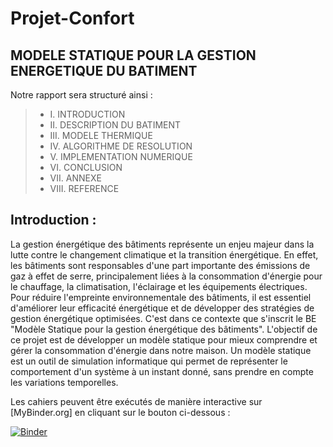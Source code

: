 # Projet-Confort
## MODELE STATIQUE POUR LA GESTION ENERGETIQUE DU BATIMENT

Notre rapport sera structuré ainsi : 

> - I.	  INTRODUCTION
> - II.	  DESCRIPTION DU BATIMENT
> - III.	MODELE THERMIQUE
> - IV.	  ALGORITHME DE RESOLUTION
> - V.  	IMPLEMENTATION NUMERIQUE
> - VI. 	CONCLUSION
> - VII.	ANNEXE
> - VIII.	REFERENCE

## Introduction : 

La gestion énergétique des bâtiments représente un enjeu majeur dans la lutte contre le changement climatique et la transition énergétique. En effet, les bâtiments sont responsables d'une part importante des émissions de gaz à effet de serre, principalement liées à la consommation d'énergie pour le chauffage, la climatisation, l'éclairage et les équipements électriques. Pour réduire l'empreinte environnementale des bâtiments, il est essentiel d'améliorer leur efficacité énergétique et de développer des stratégies de gestion énergétique optimisées. 
C'est dans ce contexte que s'inscrit le BE "Modèle Statique pour la gestion énergétique des bâtiments". L'objectif de ce projet est de développer un modèle statique pour mieux comprendre et gérer la consommation d'énergie dans notre maison. Un modèle statique est un outil de simulation informatique qui permet de représenter le comportement d'un système à un instant donné, sans prendre en compte les variations temporelles.

Les cahiers peuvent être exécutés de manière interactive sur [MyBinder.org] en cliquant sur le bouton ci-dessous :

[![Binder](https://mybinder.org/badge_logo.svg)](https://mybinder.org/v2/gh/Kamrouche/Projet-Confort/HEAD)
